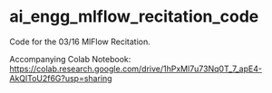 # ai_engg_mlflow_recitation_code

Code for the 03/16 MlFlow Recitation.


Accompanying Colab Notebook: https://colab.research.google.com/drive/1hPxMl7u73Nq0T_7_apE4-AkQlToU2f6G?usp=sharing
